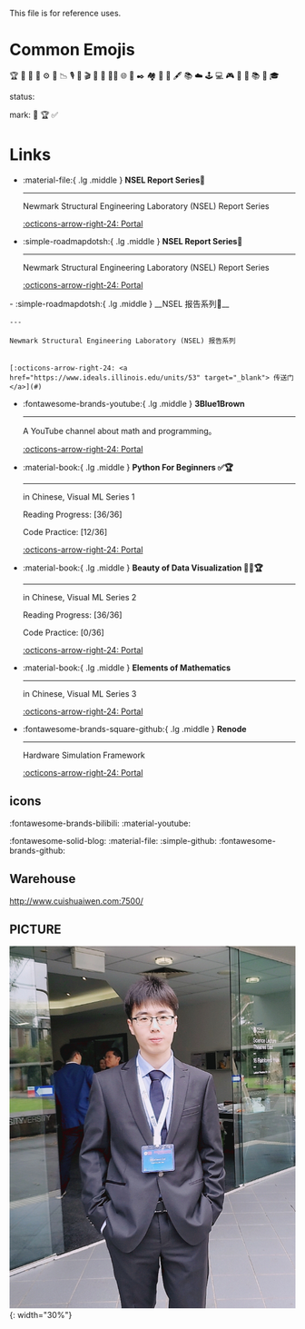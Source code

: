 This file is for reference uses.

# Common Emojis
🏆 📌 🔬 🧰 ⚙ 🚀 📉 🎙️ 📸 🎬️ 🧠 🤖 🥷🏻 🌐 📧 ✒️ 🏘️ 🦾 🔗 🖋️ 📚️ ☁️  🕹️ 💻 🎮️ 📜 🧋 📚️ 📄 🎓

status:


mark:
🎯 🏆 ✅


# Links

<div class="grid cards" markdown>

-   :material-file:{ .lg .middle } __NSEL Report Series🎯__

    ---

    Newmark Structural Engineering Laboratory (NSEL) Report Series


    [:octicons-arrow-right-24: <a href="https://www.ideals.illinois.edu/units/53" target="_blank"> Portal </a>](#)

</div>
 
<div class="grid cards" markdown>

-   :simple-roadmapdotsh:{ .lg .middle } __NSEL Report Series🎯__

    ---

    Newmark Structural Engineering Laboratory (NSEL) Report Series


    [:octicons-arrow-right-24: <a href="https://www.ideals.illinois.edu/units/53" target="_blank"> Portal </a>](#)

</div>

<div class="grid cards" markdown>
-   :simple-roadmapdotsh:{ .lg .middle } __NSEL 报告系列🎯__

    ---

    Newmark Structural Engineering Laboratory (NSEL) 报告系列


    [:octicons-arrow-right-24: <a href="https://www.ideals.illinois.edu/units/53" target="_blank"> 传送门 </a>](#)

</div>

<div class="grid cards" markdown>

-   :fontawesome-brands-youtube:{ .lg .middle } __3Blue1Brown__

    ---

    A YouTube channel about math and programming。

    [:octicons-arrow-right-24: <a href="https://www.youtube.com/@3blue1brown" target="_blank"> Portal </a>](#)  

-   :material-book:{ .lg .middle } __Python For Beginners  ✅🏆__

    ---

    in Chinese, Visual ML Series 1

    Reading Progress: [36/36]

    Code Practice: [12/36]

    [:octicons-arrow-right-24: <a href="https://github.com/Visualize-ML/Book1_Python-For-Beginners" target="_blank"> Portal </a>](#)

-  :material-book:{ .lg .middle } __Beauty of Data Visualization 🎯✅🏆__

    ---

    in Chinese, Visual ML Series 2

    Reading Progress: [36/36]

    Code Practice: [0/36]

    [:octicons-arrow-right-24: <a href="https://github.com/Visualize-ML/Book2_Beauty-of-Data-Visualization" target="_blank"> Portal </a>](#)
    

-  :material-book:{ .lg .middle } __Elements of Mathematics__

    ---

    in Chinese, Visual ML Series 3

    [:octicons-arrow-right-24: <a href="https://github.com/Visualize-ML/Book3_Elements-of-Mathematics" target="_blank"> Portal </a>](#)

-   :fontawesome-brands-square-github:{ .lg .middle } __Renode__

    ---

    Hardware Simulation Framework

    [:octicons-arrow-right-24: <a href="https://teachyourselfcs.com/" target="_blank"> Portal </a>](#)

</div>

## icons

:fontawesome-brands-bilibili:
:material-youtube:
 
:fontawesome-solid-blog:
:material-file:
:simple-github:
:fontawesome-brands-github:

## Warehouse
http://www.cuishuaiwen.com:7500/


## PICTURE
![CSW](../static/images/csw-photo.jpeg){: width="30%"}